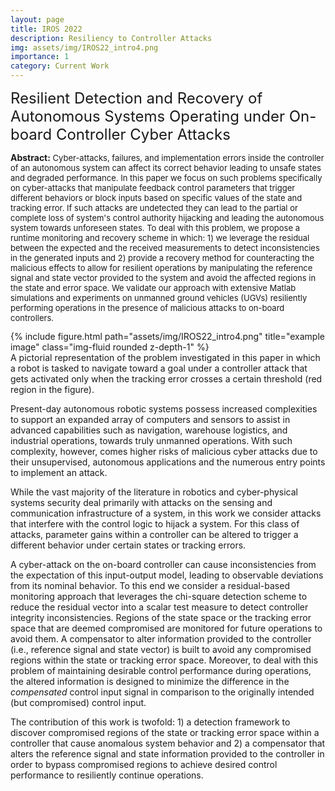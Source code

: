 ```yaml
---
layout: page
title: IROS 2022
description: Resiliency to Controller Attacks
img: assets/img/IROS22_intro4.png
importance: 1
category: Current Work
---
```




<font size="+2.6">Resilient Detection and Recovery of Autonomous Systems Operating under On-board Controller Cyber Attacks</font>
<br/>

<p style="font-size:13px"><span style="font-size:14px"><b>Abstract:</b></span> Cyber-attacks, failures, and implementation errors inside the controller of an autonomous system can affect its correct behavior leading to unsafe states and degraded performance. In this paper we focus on such problems specifically on cyber-attacks that manipulate feedback control parameters that trigger different behaviors or block inputs based on specific values of the state and tracking error. If such attacks are undetected they can lead to the partial or complete loss of system's control authority hijacking and leading the autonomous system towards unforeseen states. To deal with this problem, we propose a runtime monitoring and recovery scheme in which: 1) we leverage the residual between the expected and the received measurements to detect inconsistencies in the generated inputs and 2) provide a recovery method for counteracting the malicious effects to allow for resilient operations by manipulating the reference signal and state vector provided to the system and avoid the affected regions in the state and error space. We validate our approach with extensive Matlab simulations and experiments on unmanned ground vehicles (UGVs) resiliently performing operations in the presence of malicious attacks to on-board controllers.</p>

<div class="row row-cols-1 justify-content-center">
    <div class="col-7">
        {% include figure.html path="assets/img/IROS22_intro4.png" title="example image" class="img-fluid rounded z-depth-1" %}
    </div>
</div>
<div class="caption">
    A pictorial representation of the problem investigated in this paper in which a robot is tasked to navigate toward a goal under a controller attack that gets activated only when the tracking error crosses a certain threshold (red region in the figure).
</div>



Present-day autonomous robotic systems possess increased complexities to support an expanded array of computers and sensors to assist in advanced capabilities such as navigation, warehouse logistics, and industrial operations, towards truly unmanned operations. With such complexity, however, comes higher risks of malicious cyber attacks due to their unsupervised, autonomous applications and the numerous entry points to implement an attack. 

While the vast majority of the literature in robotics and cyber-physical systems security deal primarily with attacks on the sensing and communication infrastructure of a system, in this work we consider attacks that interfere with the control logic to hijack a system. For this class of attacks, parameter gains within a controller can be altered to trigger a different behavior under certain states or tracking errors. 

A cyber-attack on the on-board controller can cause inconsistencies from the expectation of this input-output model, leading to observable deviations from its nominal behavior. To this end we consider a residual-based monitoring approach that leverages the chi-square detection scheme to reduce the residual vector into a scalar test measure to detect controller integrity inconsistencies. Regions of the state space or the tracking error space that are deemed compromised are monitored for future operations to avoid them. A compensator to alter information provided to the controller (i.e., reference signal and state vector) is built to avoid any compromised regions within the state or tracking error space. Moreover, to deal with this problem of maintaining desirable control performance during operations, the altered information is designed to minimize the difference in the <i>compensated</i> control input signal in comparison to the originally intended (but compromised) control input.

The contribution of this work is twofold: 1) a detection framework to discover compromised regions of the state or tracking error space within a controller that cause anomalous system behavior and 2) a compensator that alters the reference signal and state information provided to the controller in order to bypass compromised regions to achieve desired control performance to resiliently continue operations.
